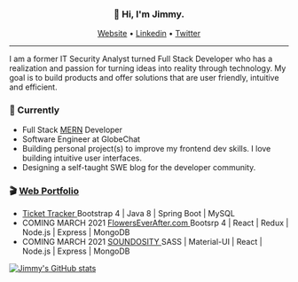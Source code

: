 <h3 align="center">👋 Hi, I'm Jimmy.</h3>

<p align="center">
  <a href="https://www.devjimmylam.com">Website</a> •
  <a href="https://www.linkedin.com/in/devjimmylam/">Linkedin</a> •
  <a href="https://twitter.com/devjimmylam">Twitter</a>
</p>

---
I am a former IT Security Analyst turned Full Stack Developer who has a realization and passion for turning ideas into reality through technology.
My goal is to build products and offer solutions that are user friendly, intuitive and efficient. 


### 🚧 Currently
* Full Stack [MERN](https://www.mongodb.com/mern-stack) Developer
* Software Engineer at GlobeChat
* Building personal project(s) to improve my frontend dev skills. I love building intuitive user interfaces.
* Designing a self-taught SWE blog for the developer community.


### 🎬 [Web Portfolio](https://devjimmylam.github.io/)
- <a href="http://54.193.216.155/welcome"> Ticket Tracker </a> Bootstrap 4 | Java 8 | Spring Boot | MySQL 
- COMING MARCH 2021 <a href="#"> FlowersEverAfter.com </a> Bootsrp 4 | React | Redux | Node.js | Express | MongoDB 
- COMING MARCH 2021 <a href="#"> SOUNDOSITY </a> SASS | Material-UI | React | Node.js | Express | MongoDB 

[![Jimmy's GitHub stats](https://github-readme-stats.vercel.app/api?username=devJimmyLam&show_icons=true&theme=radical)](https://github.com/devjimmylam/github-readme-stats)
<!--
**devJimmyLam/devJimmyLam** is a ✨ _special_ ✨ repository because its `README.md` (this file) appears on your GitHub profile.



